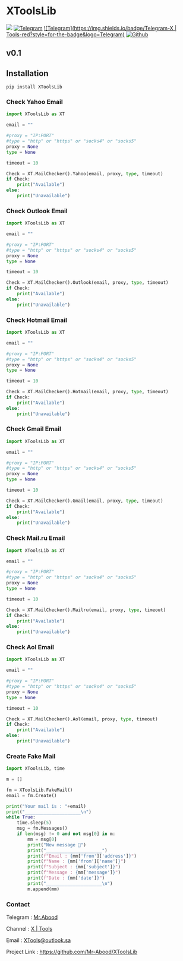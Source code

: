 # XToolsLib
![](https://img.shields.io/badge/XToolsLib-orange?style=for-the-badge&logo=python.svg) 
<a href="https://t.me/O0OO2"><img title="Telegram" src="https://img.shields.io/badge/telegram%20-X | Tools-red.svg?style=for-the-badge&logo=telegram"></a>
[![Telegram](https://img.shields.io/badge/Telegram-X | Tools-red?style=for-the-badge&logo=Telegram)](https://t.me/O0OO2)
[![Github](https://img.shields.io/badge/Github-Mr.Abood-red?style=for-the-badge&logo=github)](https://github.com/Mr-Abood)
## v0.1

## Installation

``` 
pip install XToolsLib
``` 

### Check Yahoo Email

``` python
import XToolsLib as XT

email = ""

#proxy = "IP:PORT"
#type = "http" or "https" or "socks4" or "socks5"
proxy = None
type = None

timeout = 10

Check = XT.MailChecker().Yahoo(email, proxy, type, timeout)
if Check:
	print("Available")
else:
	print("Unavailable")
``` 

### Check Outlook Email

``` python
import XToolsLib as XT

email = ""

#proxy = "IP:PORT"
#type = "http" or "https" or "socks4" or "socks5"
proxy = None
type = None

timeout = 10

Check = XT.MailChecker().Outlook(email, proxy, type, timeout)
if Check:
	print("Available")
else:
	print("Unavailable")
``` 

### Check Hotmail Email

``` python
import XToolsLib as XT

email = ""

#proxy = "IP:PORT"
#type = "http" or "https" or "socks4" or "socks5"
proxy = None
type = None

timeout = 10

Check = XT.MailChecker().Hotmail(email, proxy, type, timeout)
if Check:
	print("Available")
else:
	print("Unavailable")
``` 

### Check Gmail Email

``` python
import XToolsLib as XT

email = ""

#proxy = "IP:PORT"
#type = "http" or "https" or "socks4" or "socks5"
proxy = None
type = None

timeout = 10

Check = XT.MailChecker().Gmail(email, proxy, type, timeout)
if Check:
	print("Available")
else:
	print("Unavailable")
``` 

### Check Mail.ru Email

``` python
import XToolsLib as XT

email = ""

#proxy = "IP:PORT"
#type = "http" or "https" or "socks4" or "socks5"
proxy = None
type = None

timeout = 10

Check = XT.MailChecker().Mailru(email, proxy, type, timeout)
if Check:
	print("Available")
else:
	print("Unavailable")
```

### Check Aol Email

``` python
import XToolsLib as XT

email = ""

#proxy = "IP:PORT"
#type = "http" or "https" or "socks4" or "socks5"
proxy = None
type = None

timeout = 10

Check = XT.MailChecker().Aol(email, proxy, type, timeout)
if Check:
	print("Available")
else:
	print("Unavailable")
``` 

### Create Fake Mail

``` python
import XToolsLib, time

m = []

fm = XToolsLib.FakeMail()
email = fm.Create()

print("Your mail is : "+email)
print("_____________________\n")
while True:
	time.sleep(5)
	msg = fm.Messages()
	if len(msg) != 0 and not msg[0] in m:
		mm = msg[0]
		print("New message 📧")
		print("_____________________")
		print(f"Email : {mm['from']['address']}")
		print(f"Name : {mm['from']['name']}")
		print(f"Subject : {mm['subject']}")
		print(f"Message : {mm['message']}")
		print(f"Date : {mm['date']}")
		print("_____________________\n")
		m.append(mm)	
```

### Contact
Telegram : [Mr.Abood](https://t.me/O0O0I)

Channel : [X | Tools](https://t.me/O0OO2)

Email : XTools@outlook.sa

Project Link : https://github.com/Mr-Abood/XToolsLib
